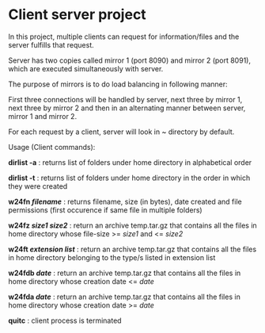 # Client server project
In this project, multiple clients can request for information/files and the server fulfills that request.

Server has two copies called mirror 1 (port 8090) and mirror 2 (port 8091), which are executed simultaneously with server. 

The purpose of mirrors is to do load balancing in following manner:

First three connections will be handled by server, next three by mirror 1, next three by mirror 2 and then in an alternating manner between server, mirror 1 and mirror 2.

For each request by a client, server will look in ~ directory by default.

Usage (Client commands):

**dirlist -a** : returns list of folders under home directory in alphabetical order

**dirlist -t** : returns list of folders under home directory in the order in which they were created

**w24fn _filename_** : returns filename, size (in bytes), date created and file permissions (first occurence if same file in multiple folders)

**w24fz _size1_ _size2_** : return an archive temp.tar.gz that contains all the files in home directory whose file-size >= _size1_ and <= _size2_

**w24ft _extension list_** : return an archive temp.tar.gz that contains all the files in home directory belonging to the type/s listed in extension list

**w24fdb _date_** : return an archive temp.tar.gz that contains all the files in home directory whose creation date <= _date_

**w24fda _date_** : return an archive temp.tar.gz that contains all the files in home directory whose creation date >= _date_

**quitc** : client process is terminated
